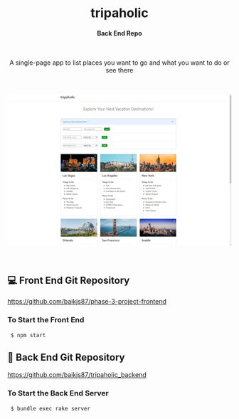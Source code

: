 <h1 align="center">tripaholic</h1>
<h4 align="center">Back End Repo</h4>

<br/>

<p align="center">
A single-page app to list places you want to go and what you want to do or see there
</p>

<br/>

<p align="center">
  <img alt="screen shot" src="tripaholic_screen_shot.JPG">
</p>

<br/>

## 💻 Front End Git Repository
https://github.com/baikjs87/phase-3-project-frontend

### To Start the Front End
```bash
 $ npm start
```

## 💾 Back End Git Repository
https://github.com/baikjs87/tripaholic_backend

### To Start the Back End Server
```bash
 $ bundle exec rake server
```